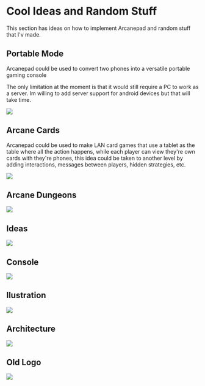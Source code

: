 # Cool Ideas and Random Stuff

This section has ideas on how to implement Arcanepad and random stuff that I'v made.

## Portable Mode

Arcanepad could be used to convert two phones into a versatile portable gaming console

The only limitation at the moment is that it would still require a PC to work as a server. Im willing to add server support for android devices but that will take time. 

<img src="./images/portable-mode.png" />

## Arcane Cards

Arcanepad could be used to make LAN card games that use a tablet as the table where all the action happens, while each player can view they're own cards with they're phones, this idea could be taken to another level by adding interactions, messages between players, hidden strategies, etc.

<img src="./images/arcane-cards.png" />

## Arcane Dungeons

<img src="./images/arcane-dungeons.png" />

## Ideas

<img src="./images/pad-ideas.png" />

## Console 

<img src="./images/supernovaplus.png" />

## Ilustration

<img src="./images/view-pad.png" />

## Architecture

<img src="./images/architecture.png" />

## Old Logo

<img src="./images/old-logo.png" />
